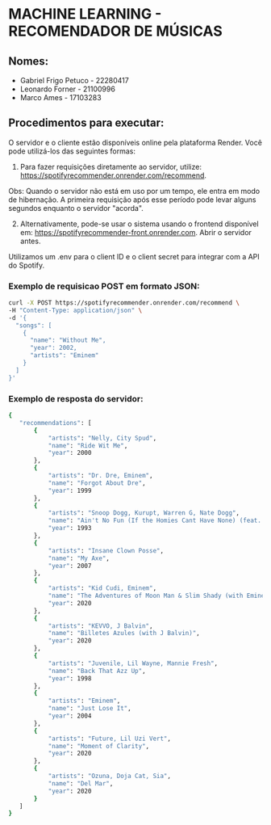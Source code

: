 # MACHINE LEARNING - RECOMENDADOR DE MÚSICAS

## Nomes:

- Gabriel Frigo Petuco - 22280417
- Leonardo Forner - 21100996
- Marco Ames - 17103283

## Procedimentos para executar:

O servidor e o cliente estão disponíveis online pela plataforma Render. Você pode utilizá-los das seguintes formas:

1. Para fazer requisições diretamente ao servidor, utilize: https://spotifyrecommender.onrender.com/recommend.

Obs: Quando o servidor não está em uso por um tempo, ele entra em modo de hibernação. A primeira requisição após esse período pode levar alguns segundos enquanto o servidor "acorda".

2. Alternativamente, pode-se usar o sistema usando o frontend disponível em: https://spotifyrecommender-front.onrender.com. Abrir o servidor antes.

Utilizamos um .env para o client ID e o client secret para integrar com a API do Spotify.

### Exemplo de requisicao POST em formato JSON:

```bash
curl -X POST https://spotifyrecommender.onrender.com/recommend \
-H "Content-Type: application/json" \
-d '{
  "songs": [
    {
      "name": "Without Me",
      "year": 2002,
      "artists": "Eminem"
    }
  ]
}'

```

### Exemplo de resposta do servidor:

```bash
{
   "recommendations": [
       {
           "artists": "Nelly, City Spud",
           "name": "Ride Wit Me",
           "year": 2000
       },
       {
           "artists": "Dr. Dre, Eminem",
           "name": "Forgot About Dre",
           "year": 1999
       },
       {
           "artists": "Snoop Dogg, Kurupt, Warren G, Nate Dogg",
           "name": "Ain't No Fun (If the Homies Cant Have None) (feat. Nate Dogg, Warren G & Kurupt)",
           "year": 1993
       },
       {
           "artists": "Insane Clown Posse",
           "name": "My Axe",
           "year": 2007
       },
       {
           "artists": "Kid Cudi, Eminem",
           "name": "The Adventures of Moon Man & Slim Shady (with Eminem)",
           "year": 2020
       },
       {
           "artists": "KEVVO, J Balvin",
           "name": "Billetes Azules (with J Balvin)",
           "year": 2020
       },
       {
           "artists": "Juvenile, Lil Wayne, Mannie Fresh",
           "name": "Back That Azz Up",
           "year": 1998
       },
       {
           "artists": "Eminem",
           "name": "Just Lose It",
           "year": 2004
       },
       {
           "artists": "Future, Lil Uzi Vert",
           "name": "Moment of Clarity",
           "year": 2020
       },
       {
           "artists": "Ozuna, Doja Cat, Sia",
           "name": "Del Mar",
           "year": 2020
       }
   ]
}
```
